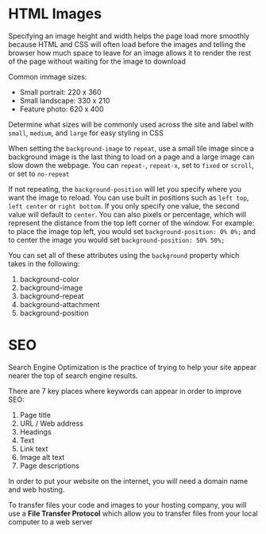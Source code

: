 # HTML Images

Specifying an image height and width helps the page load more smoothly because HTML and CSS will often load before the images and telling the browser how much space to leave for an image allows it to render the rest of the page without waiting for the image to download

Common immage sizes:
- Small portrait: 220 x 360
- Small landscape: 330 x 210
- Feature photo: 620 x 400

Determine what sizes will be commonly used across the site and label with `small`, `medium`, and `large` for easy styling in CSS

When setting the `background-image` to `repeat`, use a small tile image since a background image is the last thing to load on a page and a large image can slow down the webpage.  You can `repeat-`, `repeat-x`, set to `fixed` or `scroll`, or set to `no-repeat`

If not repeating, the `background-position` will let you specify where you want the image to reload. You can use built in positions such as `left top`, `left center` or `right bottom`.  If you only specify one value, the second value will default to `center`.  You can also pixels or percentage, which will represent the distance from the top left corner of the window.  For example: to place the image top left, you would set `background-position: 0% 0%;` and to center the image you would set `background-position: 50% 50%;`

You can set all of these attributes using the `background` property which takes in the following:
1. background-color
2. background-image
3. background-repeat
4. background-attachment
5. background-position

# SEO

Search Engine Optimization is the practice of trying to help your site appear nearer the top of search engine results. 

There are 7 key places where keywords can appear in order to improve SEO:
1. Page title
2. URL / Web address
3. Headings
4. Text
5. Link text
6. Image alt text
7. Page descriptions

In order to put your website on the internet, you will need a domain name and web hosting. 

To transfer files your code and images to your hosting company, you will use a **File Transfer Protocol** which allow you to transfer files from your local computer to a web server
